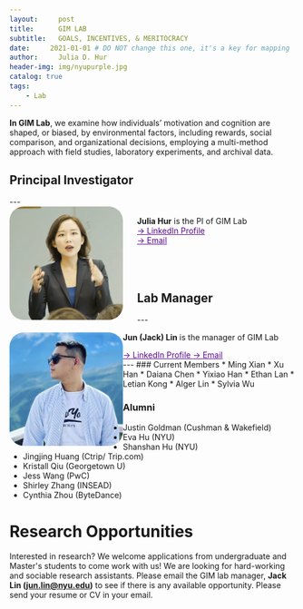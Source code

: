 ```yaml
---
layout:     post
title:      GIM LAB
subtitle:   GOALS, INCENTIVES, & MERITOCRACY
date:     2021-01-01 # DO NOT change this one, it's a key for mapping 
author:     Julia D. Hur
header-img: img/nyupurple.jpg
catalog: true
tags:
    - Lab
---
```

**In GIM Lab**, we examine how individuals’ motivation and cognition are shaped, or biased, by environmental factors, including rewards, social comparison, and organizational decisions, employing a multi-method approach with field studies, laboratory experiments, and archival data.

<h2>Principal Investigator</h2>
---
<div align="left-top">
    <img src="/img/jhur_circle.png" width="200px" height="200px" style="border-radius:25px;float:left;margin-right: 25px">
    <br>
    <t><b>Julia Hur</b> is the PI of GIM Lab</t>
    <br>
    <a style="color:#57068c" href="https://www.linkedin.com/in/juliadhur/"> &#8594; LinkedIn Profile </a>
    <br>
    <a style="color:#57068c" href="jhur@stern.nyu.edu"> &#8594; Email </a>
</div>
<br><br><br>
<h2 align="left-top">Lab Manager</h2>
---
<div align="top">
    <img src="/img/test.png" width="200px" height="200px" style="border-radius:25px;float:left">
    <p>     </p>
    <p>     </p>
    <p>     </p>
    <p><b>Jun (Jack) Lin</b> is the manager of GIM Lab</p>
    <a style="color:#57068c" href="https://www.linkedin.com/in/jun-lin-5a9131181/"> &#8594; LinkedIn Profile </a>
    <a style="color:#57068c" href="junjtlin@gmail.com"> &#8594; Email </a>
</div>
---
### Current Members
* Ming Xian
* Xu Han
* Daiana Chen
* Yixiao Han
* Ethan Lan
* Letian Kong
* Alger Lin
* Sylvia Wu

### Alumni
* Justin Goldman (Cushman & Wakefield)
* Eva Hu (NYU)
* Shanshan Hu (NYU)
* Jingjing Huang (Ctrip/ Trip.com)
* Kristall Qiu (Georgetown U)
* Jess Wang (PwC)
* Shirley Zhang (INSEAD)
* Cynthia Zhou (ByteDance)


# Research Opportunities
Interested in research? We welcome applications from undergraduate and Master's students to come work with us! We are looking for hard-working and sociable research assistants. Please email the GIM lab manager, **Jack Lin (jun.lin@nyu.edu)** to see if there is any available opportunity. Please send your resume or CV in your email.

